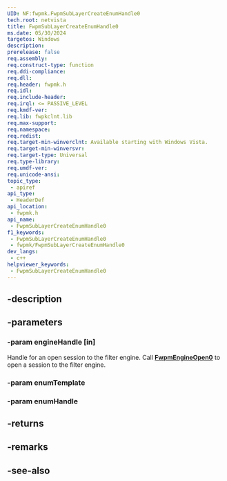 ```yaml
---
UID: NF:fwpmk.FwpmSubLayerCreateEnumHandle0
tech.root: netvista
title: FwpmSubLayerCreateEnumHandle0
ms.date: 05/30/2024
targetos: Windows
description: 
prerelease: false
req.assembly: 
req.construct-type: function
req.ddi-compliance: 
req.dll: 
req.header: fwpmk.h
req.idl: 
req.include-header: 
req.irql: <= PASSIVE_LEVEL
req.kmdf-ver: 
req.lib: fwpkclnt.lib
req.max-support: 
req.namespace: 
req.redist: 
req.target-min-winverclnt: Available starting with Windows Vista.
req.target-min-winversvr: 
req.target-type: Universal
req.type-library: 
req.umdf-ver: 
req.unicode-ansi: 
topic_type:
 - apiref
api_type:
 - HeaderDef
api_location:
 - fwpmk.h
api_name:
 - FwpmSubLayerCreateEnumHandle0
f1_keywords:
 - FwpmSubLayerCreateEnumHandle0
 - fwpmk/FwpmSubLayerCreateEnumHandle0
dev_langs:
 - c++
helpviewer_keywords:
 - FwpmSubLayerCreateEnumHandle0
---
```


## -description

## -parameters

### -param engineHandle [in]

Handle for an open session to the filter engine. Call **[FwpmEngineOpen0](nf-fwpmk-fwpmengineopen0.md)** to open a session to the filter engine.

### -param enumTemplate

### -param enumHandle

## -returns

## -remarks

## -see-also

